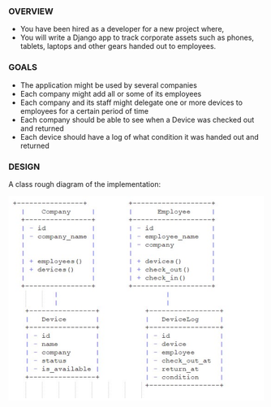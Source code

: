### OVERVIEW
- You have been hired as a developer for a new project where,
- You will write a Django app to track corporate assets such as phones, tablets, laptops and other gears handed out to employees.

### GOALS
- The application might be used by several companies
- Each company might add all or some of its employees
- Each company and its staff might delegate one or more devices to employees for a certain period of time
- Each company should be able to see when a Device was checked out and returned
- Each device should have a log of what condition it was handed out and returned

### DESIGN
A class rough diagram of the implementation:

![Class Diagram](./images/class_diagram.jpg)